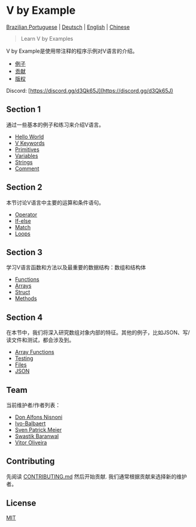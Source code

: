 # V by Example

[Brazilian Portuguese](pt-br/README.md) | [Deutsch](de/README.md) | [English](en/README.md) | [Chinese](cn/README.md)

> Learn V by Examples

V by Example是使用带注释的程序示例对V语言的介绍。

- [例子](#examples)
- [贡献](#contributing)
- [版权](#license)

Discord: [https://discord.gg/d3Qk65J](https://discord.gg/d3Qk65J)

## Section 1

通过一些基本的例子和练习来介绍V语言。

- [Hello World](cn/examples/section_1/hello_world.md)
- [V Keywords](cn/examples/section_1/keywords.md)
- [Primitives](cn/examples/section_1/primitives.md)
- [Variables](cn/examples/section_1/variables.md)
- [Strings](cn/examples/section_1/strings.md)
- [Comment](cn/examples/section_1/comment.md)

## Section 2

本节讨论V语言中主要的运算和条件语句。

- [Operator](cn/examples/section_2/operator.md)
- [If-else](cn/examples/section_2/if-else.md)
- [Match](cn/examples/section_2/match.md)
- [Loops](cn/examples/section_2/loops.md)

## Section 3

学习V语言函数和方法以及最重要的数据结构：数组和结构体

- [Functions](cn/examples/section_3/functions.md)
- [Arrays](cn/examples/section_3/arrays.md)
- [Struct](cn/examples/section_3/struct.md)
- [Methods](cn/examples/section_3/methods.md)

## Section 4

在本节中，我们将深入研究数组对象内部的特征。其他的例子，比如JSON、写/读文件和测试，都会涉及到。

- [Array Functions](cn/examples/section_4/array-functions.md)
- [Testing](cn/examples/section_4/testing.md)
- [Files](cn/examples/section_4/files.md)
- [JSON](cn/examples/section_4/json.md)

## Team

当前维护者/作者列表：

- [Don Alfons Nisnoni](https://github.com/dhonx)
- [Ivo-Balbaert](https://github.com/ibalbaert)
- [Sven Patrick Meier](https://github.com/SuicideS3ason)
- [Swastik Baranwal](https://github.com/Delta456)
- [Vitor Oliveira](https://github.com/vbrazo)

## Contributing

先阅读 [CONTRIBUTING.md](CONTRIBUTING.md) 然后开始贡献. 我们通常根据贡献来选择新的维护者。

## License

[MIT](LICENSE)
